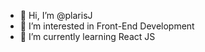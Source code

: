- 👋 Hi, I’m @plarisJ
- 👀 I’m interested in Front-End Development
- 🌱 I’m currently learning React JS

